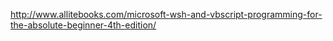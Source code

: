 http://www.allitebooks.com/microsoft-wsh-and-vbscript-programming-for-the-absolute-beginner-4th-edition/